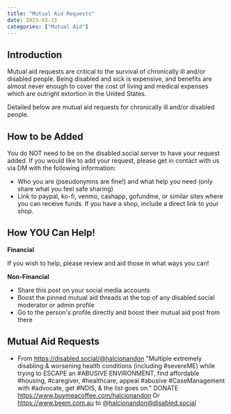 ```yaml
---
title: "Mutual Aid Requests"
date: 2023-03-15
categories: ["Mutual Aid"]
---
```


## Introduction

Mutual aid requests are critical to the survival of chronically ill and/or disabled people. Being disabled and sick is expensive, and benefits are almost never enough to cover the cost of living and medical expenses which are outright extortion in the United States.

Detailed below are mutual aid requests for chronically ill and/or disabled people.

## How to be Added

You do NOT need to be on the disabled.social server to have your request added. If you would like to add your request, please get in contact with us via DM with the following information:

- Who you are (pseudonymns are fine!) and what help you need (only share what you feel safe sharing)
- Link to paypal, ko-fi, venmo, cashapp, gofundme, or similar sites where you can receive funds. If you have a shop, include a direct link to your shop.

## How YOU Can Help!

**Financial**

If you wish to help, please review and aid those in what ways you can!

**Non-Financial**

- Share this post on your social media accounts
- Boost the pinned mutual aid threads at the top of any disabled.social moderator or admin profile
- Go to the person's profile directly and boost their mutual aid post from there

## Mutual Aid Requests

- From https://disabled.social/@halcionandon "Multiple extremely disabling & worsening health conditions (including #severeME) while trying to ESCAPE an #ABUSIVE ENVIRONMENT, find affordable #housing, #caregiver, #healthcare, appeal #abusive #CaseManagement with #advocate, get #NDIS, & the list goes on." DONATE https://www.buymeacoffee.com/halcionandon Or https://www.beem.com.au to @halcionandon@disabled.social
